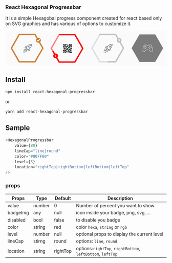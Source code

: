 ### React Hexagonal Progressbar

It is a simple Hexagobal progress component created for react based only on SVG graphics and has various of options to customize it.

![Alt text](./hexagone.png)

## Install

```sh
npm install react-hexagonal-progressbar
```
or
```sh
yarn add react-hexagonal-progressbar
```
## Sample

```js
<HexagonalProgressbar
    value={80}
    lineCap="line|round"
    color="#00FF00"
    level={5}
    location="rightTop|rightBottom|leftBottom|leftTop"
/>
```
### props

| Props | Type | Default | Description |
| ------ | ------ | ------ | ------ |
value | number | 0 | Number of percent you want to show
badgeImg | any | null | icon inside your badge, png, svg, ...
disabled | bool | false | to disable you badge
color | string | red | color `hexa`, `string` or `rgb` 
level | number | null | optional props to display the current level
lineCap | stirng | round | options: `line`, `round`
location | string | rightTop | options:`rightTop`, `rightBottom`, `leftBottom`, `leftTop`
